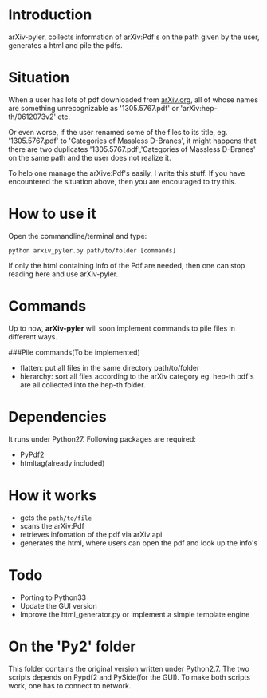 Introduction
============

arXiv-pyler, collects information of  arXiv:Pdf's on the path given by the user, generates a html and pile the pdfs.

Situation
==========

When a user has lots of pdf downloaded from [arXiv.org](arxiv.org), all of whose names are something unrecognizable as '1305.5767.pdf' or 'arXiv:hep-th/0612073v2' etc. 

Or even worse, if the user renamed some of the files to its title, eg. '1305.5767.pdf' to 'Categories of Massless D-Branes', it might happens that there are two duplicates '1305.5767.pdf','Categories of Massless D-Branes' on the same path and the user does not realize it.

To help one manage the arXive:Pdf's easily, I write this stuff.
If you have encountered the situation above, then you are encouraged to try this.

How to use it
=============

Open the commandline/terminal and type:

	python arxiv_pyler.py path/to/folder [commands]

If only the html containing info of the Pdf are needed, then one can stop reading here and use arXiv-pyler.

Commands
========

Up to now, **arXiv-pyler** will soon implement commands to pile files in different ways.

###Pile commands(To be implemented)

- flatten: put all files in the same directory path/to/folder
- hierarchy: sort all files according to the arXiv category eg. hep-th pdf's are all collected into the hep-th folder.

Dependencies
============

It runs under Python27.
Following packages are required:

- PyPdf2
- htmltag(already included)

How it works
=============

- gets the `path/to/file`
- scans the arXiv:Pdf
- retrieves infomation of the pdf via arXiv api
- generates the html, where users can open the pdf and look up the info's

Todo
====

- Porting to Python33
- Update the GUI version
- Improve the html_generator.py or implement a simple template engine

On the 'Py2' folder
===================

This folder contains the original version written under Python2.7. The two scripts depends on Pypdf2 and PySide(for the GUI).
To make both scripts work, one has to connect to network.
